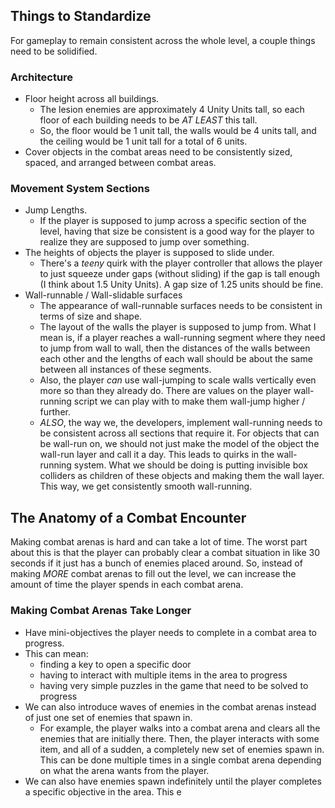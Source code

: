 ## Things to Standardize

For gameplay to remain consistent across the whole level, a couple things need to be solidified.

### Architecture
- Floor height across all buildings.
	- The lesion enemies are approximately 4 Unity Units tall, so each floor of each building needs to be *AT LEAST* this tall.
	- So, the floor would be 1 unit tall, the walls would be 4 units tall, and the ceiling would be 1 unit tall for a total of 6 units.
- Cover objects in the combat areas need to be consistently sized, spaced, and arranged between combat areas.

### Movement System Sections
- Jump Lengths.
	- If the player is supposed to jump across a specific section of the level, having that size be consistent is a good way for the player to realize they are supposed to jump over something.
- The heights of objects the player is supposed to slide under.
	- There's a *teeny* quirk with the player controller that allows the player to just squeeze under gaps (without sliding) if the gap is tall enough (I think about 1.5 Unity Units). A gap size of 1.25 units should be fine.
- Wall-runnable / Wall-slidable surfaces
	- The appearance of wall-runnable surfaces needs to be consistent in terms of size and shape.
	- The layout of the walls the player is supposed to jump from. What I mean is, if a player reaches a wall-running segment where they need to jump from wall to wall, then the distances of the walls between each other and the lengths of each wall should be about the same between all instances of these segments.
	- Also, the player *can* use wall-jumping to scale walls vertically even more so than they already do. There are values on the player wall-running script we can play with to make them wall-jump higher / further.
	- *ALSO*, the way we, the developers, implement wall-running needs to be consistent across all sections that require it. For objects that can be wall-run on, we should not just make the model of the object the wall-run layer and call it a day. This leads to quirks in the wall-running system. What we should be doing is putting invisible box colliders as children of these objects and making them the wall layer. This way, we get consistently smooth wall-running.

## The Anatomy of a Combat Encounter

Making combat arenas is hard and can take a lot of time. The worst part about this is that the player can probably clear a combat situation in like 30 seconds if it just has a bunch of enemies placed around. So, instead of making *MORE* combat arenas to fill out the level, we can increase the amount of time the player spends in each combat arena.

### Making Combat Arenas Take Longer
- Have mini-objectives the player needs to complete in a combat area to progress.
- This can mean:
	- finding a key to open a specific door
	- having to interact with multiple items in the area to progress
	- having very simple puzzles in the game that need to be solved to progress
- We can also introduce waves of enemies in the combat arenas instead of just one set of enemies that spawn in.
	- For example, the player walks into a combat arena and clears all the enemies that are initially there. Then, the player interacts with some item, and all of a sudden, a completely new set of enemies spawn in. This can be done multiple times in a single combat arena depending on what the arena wants from the player.
- We can also have enemies spawn indefinitely until the player completes a specific objective in the area. This e
